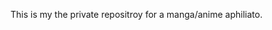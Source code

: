 This is my the private repositroy for a manga/anime aphiliato.

<!---
TheDomphil/TheDomphil is a ✨ special ✨ repository because its `README.md` (this file) appears on your GitHub profile.
You can click the Preview link to take a look at your changes.
--->
